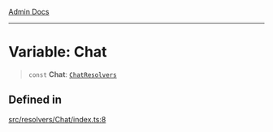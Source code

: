 [Admin Docs](/)

***

# Variable: Chat

> `const` **Chat**: [`ChatResolvers`](../../../types/generatedGraphQLTypes/type-aliases/ChatResolvers.md)

## Defined in

[src/resolvers/Chat/index.ts:8](https://github.com/Suyash878/talawa-api/blob/cfd688207611ba245c99edd8dbaccb2cdbf6a043/src/resolvers/Chat/index.ts#L8)
